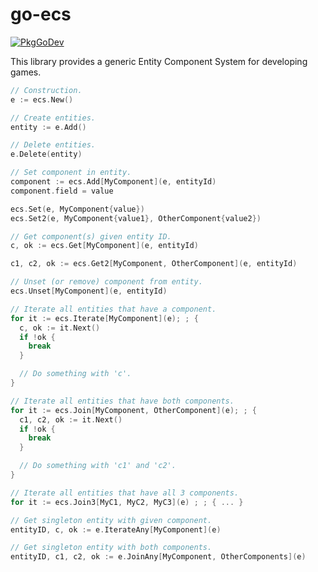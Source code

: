 # go-ecs

[![PkgGoDev](https://pkg.go.dev/badge/github.com/jabolopes/go-ecs)](https://pkg.go.dev/github.com/jabolopes/go-ecs)

This library provides a generic Entity Component System for developing
games.

```go
// Construction.
e := ecs.New()

// Create entities.
entity := e.Add()

// Delete entities.
e.Delete(entity)

// Set component in entity.
component := ecs.Add[MyComponent](e, entityId)
component.field = value

ecs.Set(e, MyComponent{value})
ecs.Set2(e, MyComponent{value1}, OtherComponent{value2})

// Get component(s) given entity ID.
c, ok := ecs.Get[MyComponent](e, entityId)

c1, c2, ok := ecs.Get2[MyComponent, OtherComponent](e, entityId)

// Unset (or remove) component from entity.
ecs.Unset[MyComponent](e, entityId)

// Iterate all entities that have a component.
for it := ecs.Iterate[MyComponent](e); ; {
  c, ok := it.Next()
  if !ok {
    break
  }

  // Do something with 'c'.
}

// Iterate all entities that have both components.
for it := ecs.Join[MyComponent, OtherComponent](e); ; {
  c1, c2, ok := it.Next()
  if !ok {
    break
  }

  // Do something with 'c1' and 'c2'.
}

// Iterate all entities that have all 3 components.
for it := ecs.Join3[MyC1, MyC2, MyC3](e) ; ; { ... }

// Get singleton entity with given component.
entityID, c, ok := e.IterateAny[MyComponent](e)

// Get singleton entity with both components.
entityID, c1, c2, ok := e.JoinAny[MyComponent, OtherComponents](e)
```
